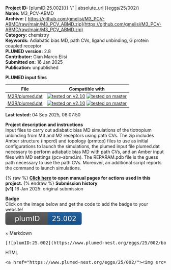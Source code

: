 **Project ID:** [plumID:25.002]({{ '/' | absolute_url }}eggs/25/002/)  
**Name:**  M3_PCV-ABMD  
**Archive:** [ https://github.com/gmelisi/M3_PCV-ABMD/raw/main/M3_PCV_ABMD.zip](https://github.com/gmelisi/M3_PCV-ABMD/raw/main/M3_PCV_ABMD.zip)  
**Category:**  chemistry  
**Keywords:**  Adiabatic bias MD, path CVs, ligand unbinding, G protein coupled receptor  
**PLUMED version:**  2.8  
**Contributor:**  Gian Marco Elisi  
**Submitted on:** 16 Jan 2025  
**Publication:** unpublished  
  
**PLUMED input files**  
  
| File     | Compatible with |  
|:--------:|:--------:|  
| [M2R/plumed.dat](./data/M2R/plumed.dat.md) |  [![tested on v2.10](https://img.shields.io/badge/v2.10-passing-green.svg)](data/M2R/plumed.dat.plumed.stderr) [![tested on master](https://img.shields.io/badge/master-passing-green.svg)](data/M2R/plumed.dat.plumed_master.stderr) |  
| [M3R/plumed.dat](./data/M3R/plumed.dat.md) |  [![tested on v2.10](https://img.shields.io/badge/v2.10-passing-green.svg)](data/M3R/plumed.dat.plumed.stderr) [![tested on master](https://img.shields.io/badge/master-passing-green.svg)](data/M3R/plumed.dat.plumed_master.stderr) |  
  
**Last tested:**  04 Sep 2025, 08:07:50
  
**Project description and instructions**  
Input files to carry out adiabatic bias MD simulations of the tiotropium unbinding from M3 and M2 receptors using path CVs. The zip includes Amber structure (inpcrd) and topology (prmtop) files to use as initial configurations to launch the simulations, the plumed input file plumed.dat necessary to perform adiabatic bias MD with path CVs, and an Amber input files with MD settings (pcv-abmd.in). The REPARAM.pdb file is the guess path necessary to use the path CVs. Moreover, an additional script reports the command to launch simulations.

  
{% raw %}
<b><a href="https://www.plumed.org/doc-master/user-doc/html/actionlist/?actions=PRINT,ABMD,ENDPLUMED,UNITS,PATHMSD,UPPER_WALLS" target="_blank">Click here</a> to open manual pages for actions used in this project.</b>
{% endraw %}
**Submission history**  
**[v1]** 16 Jan 2025: original submission  
  
**Badge**  
Click on the image below and get the code to add the badge to your website!  
<img src="./badge.svg" alt="plumeDnest:25.002" id="myBtn" class="badge">
<div id="myModal" class="modal">
  <div class="modal-content">
    <span class="close">&times;</span>
    Markdown<pre>[![plumID:25.002](https://www.plumed-nest.org/eggs/25/002/badge.svg)](https://www.plumed-nest.org/eggs/25/002/)</pre>
    HTML<pre>&lt;a href="https://www.plumed-nest.org/eggs/25/002/"&gt;&lt;img src="https://www.plumed-nest.org/eggs/25/002/badge.svg" alt="plumID:25.002"&gt;&lt;/a&gt;</pre>
  </div>
</div>
